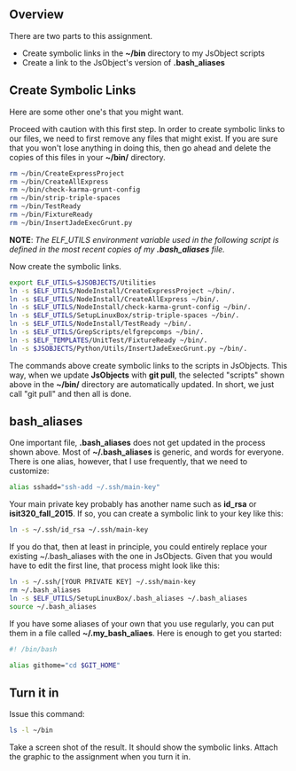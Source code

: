 ## Overview

There are two parts to this assignment.

- Create symbolic links in the **~/bin** directory to my JsObject scripts
- Create a link to the JsObject's version of **.bash_aliases**

## Create Symbolic Links

Here are some other one's that you might want.

Proceed with caution with this first step. In order to create symbolic links to our files, we need to first remove any files that might exist. If you are sure that you won't lose anything in doing this, then go ahead and delete the copies of this files in your **~/bin/** directory.

```bash
rm ~/bin/CreateExpressProject
rm ~/bin/CreateAllExpress
rm ~/bin/check-karma-grunt-config
rm ~/bin/strip-triple-spaces
rm ~/bin/TestReady
rm ~/bin/FixtureReady
rm ~/bin/InsertJadeExecGrunt.py
```

**NOTE**: *The ELF_UTILS environment variable used in the following script is defined in the most recent copies of my **.bash_aliases** file.*

Now create the symbolic links.

```bash
export ELF_UTILS=$JSOBJECTS/Utilities
ln -s $ELF_UTILS/NodeInstall/CreateExpressProject ~/bin/.
ln -s $ELF_UTILS/NodeInstall/CreateAllExpress ~/bin/.
ln -s $ELF_UTILS/NodeInstall/check-karma-grunt-config ~/bin/.
ln -s $ELF_UTILS/SetupLinuxBox/strip-triple-spaces ~/bin/.
ln -s $ELF_UTILS/NodeInstall/TestReady ~/bin/.
ln -s $ELF_UTILS/GrepScripts/elfgrepcomps ~/bin/.
ln -s $ELF_TEMPLATES/UnitTest/FixtureReady ~/bin/.
ln -s $JSOBJECTS/Python/Utils/InsertJadeExecGrunt.py ~/bin/.
```

The commands above create symbolic links to the scripts in JsObjects. This way, when we update **JsObjects** with **git pull**, the selected "scripts" shown above in the **~/bin/** directory are automatically updated. In short, we just call "git pull" and then all is done.

## bash_aliases

One important file, **.bash_aliases** does not get updated in the process shown above. Most of **~/.bash_aliases** is generic, and words for everyone. There is one alias, however, that I use frequently, that we need to customize:

```bash
alias sshadd="ssh-add ~/.ssh/main-key"
```

Your main private key probably has another name such as **id_rsa** or **isit320_fall_2015**. If so, you can create a symbolic link to your key like this:

```bash
ln -s ~/.ssh/id_rsa ~/.ssh/main-key
```

If you do that, then at least in principle, you could entirely replace your existing ~/.bash_aliases with the one in JsObjects. Given that you would have to edit the first line, that process might look like this:

```bash
ln -s ~/.ssh/[YOUR PRIVATE KEY] ~/.ssh/main-key
rm ~/.bash_aliases
ln -s $ELF_UTILS/SetupLinuxBox/.bash_aliases ~/.bash_aliases
source ~/.bash_aliases
```

If you have some aliases of your own that you use regularly, you can put them in a file called **~/.my_bash_aliaes**. Here is enough to get you started:

```bash
#! /bin/bash

alias githome="cd $GIT_HOME"
```

## Turn it in

Issue this command:

```bash
ls -l ~/bin
```

Take a screen shot of the result. It should show the symbolic links. Attach the graphic to the assignment when you turn it in.